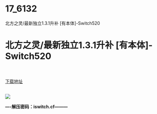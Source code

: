 # 17_6132
北方之灵/最新独立1.3.1升补 [有本体]-Switch520
# 北方之灵/最新独立1.3.1升补 [有本体]-Switch520
 <br/></br>
[下载地址](https://www.switch520.cc/article/6132 "下载地址")
<br/></br>

<p><span><strong><img src="https://www.switch520.cc/muke_img/upload_art_editor_20200918-1_bc52f22ecc36dcf9510427147baa75f4.jpg"></strong></span></p>
<p></p>
<p><span><strong>—-解压密码：iswitch.cf———</strong></span></p>
